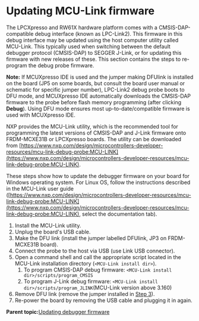# Updating MCU-Link firmware

The LPCXpresso and RW61X hardware platform comes with a CMSIS-DAP-compatible debug interface \(known as LPC-Link2\). This firmware in this debug interface may be updated using the host computer utility called MCU-Link. This typically used when switching between the default debugger protocol \(CMSIS-DAP\) to SEGGER J-Link, or for updating this firmware with new releases of these. This section contains the steps to re-program the debug probe firmware.

**Note:** If MCUXpresso IDE is used and the jumper making DFUlink is installed on the board \(JP5 on some boards, but consult the board user manual or schematic for specific jumper number\), LPC-Link2 debug probe boots to DFU mode, and MCUXpresso IDE automatically downloads the CMSIS-DAP firmware to the probe before flash memory programming \(after clicking **Debug**\). Using DFU mode ensures most up-to-date/compatible firmware is used with MCUXpresso IDE.

NXP provides the MCU-Link utility, which is the recommended tool for programming the latest versions of CMSIS-DAP and J-Link firmware onto FRDM-MCXE31B or LPCXpresso boards. The utility can be downloaded from [https://www.nxp.com/design/microcontrollers-developer-resources/mcu-link-debug-probe:MCU-LINK](https://www.nxp.com/design/microcontrollers-developer-resources/mcu-link-debug-probe:MCU-LINK).

These steps show how to update the debugger firmware on your board for Windows operating system. For Linux OS, follow the instructions described in the MCU-Link user guide \([https://www.nxp.com/design/microcontrollers-developer-resources/mcu-link-debug-probe:MCU-LINK](https://www.nxp.com/design/microcontrollers-developer-resources/mcu-link-debug-probe:MCU-LINK), select the documentation tab\).

1.  Install the MCU-Link utility.
2.  Unplug the board's USB cable.
3.  Make the DFU link \(install the jumper labelled DFUlink, JP3 on FRDM-MCXE31B board\).
4.  Connect the probe to the host via USB \(use Link USB connector\).
5.  Open a command shell and call the appropriate script located in the MCU-Link installation directory \(`<MCU-Link install dir>`\).
    1.  To program CMSIS-DAP debug firmware: `<MCU-Link install dir>/scripts/program_CMSIS`
    2.  To program J-Link debug firmware: `<MCU-Link install dir>/scripts/program_JLINK`(MCU-Link version above 3.160)
6.  Remove DFU link \(remove the jumper installed in [Step 3](updating_mcu-link_firmware.md#STEP3)\).
7.  Re-power the board by removing the USB cable and plugging it in again.

**Parent topic:**[Updating debugger firmware](../topics/updating_debugger_firmware.md)

